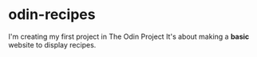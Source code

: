 # odin-recipes
I'm creating my first project in The Odin Project
It's about making a **basic** website to display recipes.
